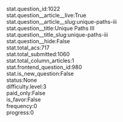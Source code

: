 stat.question_id:1022  
stat.question__article__live:True  
stat.question__article__slug:unique-paths-iii  
stat.question__title:Unique Paths III  
stat.question__title_slug:unique-paths-iii  
stat.question__hide:False  
stat.total_acs:717  
stat.total_submitted:1060  
stat.total_column_articles:1  
stat.frontend_question_id:980  
stat.is_new_question:False  
status:None  
difficulty.level:3  
paid_only:False  
is_favor:False  
frequency:0  
progress:0  
